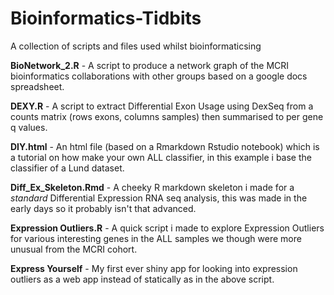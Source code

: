# Bioinformatics-Tidbits
A collection of scripts and files used whilst bioinformaticsing

**BioNetwork_2.R** - A script to produce a network graph of the MCRI bioinformatics collaborations with other groups based on a google docs spreadsheet.

**DEXY.R** - A script to extract Differential Exon Usage using DexSeq from a counts matrix (rows exons, columns samples) then summarised to per gene q values.

**DIY.html** - An html file (based on a Rmarkdown Rstudio notebook) which is a tutorial on how make your own ALL classifier, in this example i base the classifier of a Lund dataset.

**Diff_Ex_Skeleton.Rmd** - A cheeky R markdown skeleton i made for a _standard_ Differential Expression RNA seq analysis, this was made in the early days so it probably isn't that advanced.

**Expression Outliers.R** - A quick script i made to explore Expression Outliers for various interesting genes in the ALL samples we though were more unusual from the MCRI cohort.

**Express Yourself** - My first ever shiny app for looking into expression outliers as a web app instead of statically as in the above script.

